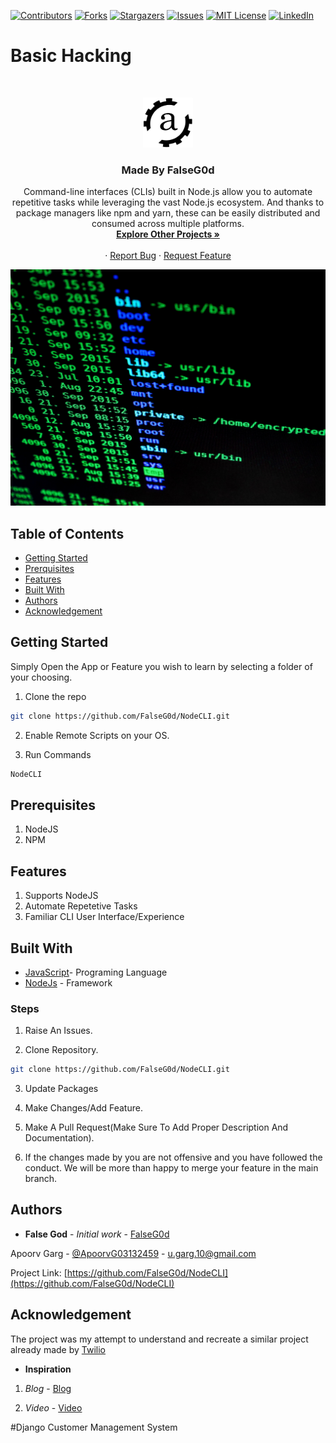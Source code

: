 [![Contributors][contributors-shield]][contributors-url]
[![Forks][forks-shield]][forks-url]
[![Stargazers][stars-shield]][stars-url]
[![Issues][issues-shield]][issues-url]
[![MIT License][license-shield]][license-url]
[![LinkedIn][linkedin-shield]][linkedin-url]


# Basic Hacking

<!-- PROJECT LOGO -->
<br />
<p align="center">
  <a href="http://apoorvgarg.herokuapp.com/">
    <img src="https://github.com/FalseG0d/AdvancedDjango/raw/main/images/Logo.png" alt="Logo" width="80" height="80">
  </a>

  <h3 align="center">Made By FalseG0d</h3>

  <p align="center">
    Command-line interfaces (CLIs) built in Node.js allow you to automate repetitive tasks while leveraging the vast Node.js ecosystem. And thanks to package managers like npm and yarn, these can be easily distributed and consumed across multiple platforms.
    <br />
    <a href="https://github.com/FalseG0d?tab=repositories"><strong>Explore Other Projects »</strong></a>
    <br />
    <br />
    ·
    <a href="https://github.com/FalseG0d/NodeCLI/issues">Report Bug</a>
    ·
    <a href="https://github.com/FalseG0d/NodeCLI/issues">Request Feature</a>
  </p>
</p>


![Product Name Screen Shot][product-screenshot]

<!-- TABLE OF CONTENTS -->
## Table of Contents


* [Getting Started](#getting-started)
* [Prerquisites](#prerquisites)
* [Features](#features)
* [Built With](#built-with)
* [Authors](#authors)
* [Acknowledgement](#acknowledgement)


## Getting Started

Simply Open the App or Feature you wish to learn by selecting a folder of your choosing.

1. Clone the repo

```sh
git clone https://github.com/FalseG0d/NodeCLI.git
```

2. Enable Remote Scripts on your OS.

3. Run Commands

```sh
NodeCLI
```


## Prerequisites

1. NodeJS
2. NPM



## Features

1. Supports NodeJS
2. Automate Repetetive Tasks
3. Familiar CLI User Interface/Experience


## Built With

* [JavaScript](https://www.javascript.com/)- Programing Language
* [NodeJs](https://nodejs.org/en/) - Framework


### Steps

1. Raise An Issues.

2. Clone Repository.

```sh
git clone https://github.com/FalseG0d/NodeCLI.git
```

3. Update Packages


4. Make Changes/Add Feature.


5. Make A Pull Request(Make Sure To Add Proper Description And Documentation).


6. If the changes made by you are not offensive and you have followed the conduct. We will be more than happy to merge your feature in the main branch.


## Authors

* **False God** - *Initial work* - [FalseG0d](https://github.com/FalseG0d)

Apoorv Garg - [@ApoorvG03132459](https://twitter.com/ApoorvG03132459) - u.garg.10@gmail.com

Project Link: [https://github.com/FalseG0d/NodeCLI](https://github.com/FalseG0d/NodeCLI)


## Acknowledgement

The project was my attempt to understand and recreate a similar project already made by [Twilio](https://www.twilio.com/)

* **Inspiration** 

1. *Blog* - [Blog](https://www.twilio.com/blog/how-to-build-a-cli-with-node-js?utm_source=youtube&utm_medium=video&utm_campaign=node-cli-howto)

2. *Video* - [Video](https://www.youtube.com/watch?v=s2h28p4s-Xs)


<!-- MARKDOWN LINKS & IMAGES -->
<!-- https://www.markdownguide.org/basic-syntax/#reference-style-links -->
[contributors-shield]: https://img.shields.io/github/contributors/FalseG0d/NodeCLI.svg?style=flat-square
[contributors-url]: https://github.com/FalseG0d/NodeCLI/graphs/contributors
[forks-shield]: https://img.shields.io/github/forks/FalseG0d/NodeCLI.svg?style=flat-square
[forks-url]: https://github.com/FalseG0d/NodeCLI/network/members
[stars-shield]: https://img.shields.io/github/stars/FalseG0d/NodeCLI.svg?style=flat-square
[stars-url]: https://github.com/FalseG0d/NodeCLI/stargazers
[issues-shield]: https://img.shields.io/github/issues/FalseG0d/NodeCLI.svg?style=flat-square
[issues-url]: https://github.com/FalseG0d/NodeCLI/issues
[license-shield]: https://img.shields.io/github/license/FalseG0d/NodeCLI.svg?style=flat-square
[license-url]: https://github.com/FalseG0d/NodeCLI/blob/master/LICENSE.txt
[linkedin-shield]: https://img.shields.io/badge/-LinkedIn-black.svg?style=flat-square&logo=linkedin&colorB=555
[linkedin-url]: https://www.linkedin.com/in/apoorv-garg-137137171/
[product-screenshot]: images/pexels.jpg
#Django Customer Management System

